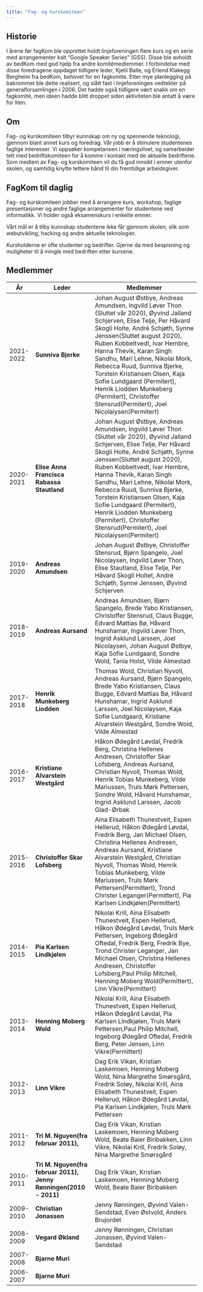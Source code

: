 ```yaml
---
title: "Fag- og kurskomiteen"
---
```


Historie
--------

I årene før fagKom ble opprettet holdt linjeforeningen flere kurs og en
serie med arrangementer kalt “Google Speaker Series” (GSS). Disse ble
avholdt av bedKom med god hjelp fra andre komitémedlemmer. I forbindelse
med disse foredragene oppdaget tidligere leder, Kjetil Balle, og Erlend
Klakegg Bergheim fra bedKom, behovet for en fagkomite. Etter mye
planlegging på bakrommet ble dette realisert, og slått fast i
linjeforeninges vedtekter på generalforsamlingen i 2006. Det hadde også
tidligere vært snakk om en fagkomité, men ideen hadde blitt droppet
siden aktiviteten ble antatt å være for liten.

Om
-----

Fag- og kurskomiteen tilbyr kunnskap om ny og spennende teknologi,
gjennom blant annet kurs og foredrag. Vår jobb er å stimulere
studentenes faglige interesser. Vi oppsøker kompetansen i næringslivet,
og samarbeider tett med bedriftskomiteen for å komme i kontakt med de
aktuelle bedriftene. Som medlem av Fag- og kurskomiteen vil du få god
innsikt i emner utenfor skolen, og samtidig knytte tettere bånd til din
fremtidige arbeidsgiver.

FagKom til daglig
-----------------

Fag- og kurskomiteen jobber med å arrangere kurs, workshop, faglige
presentasjoner og andre faglige arrangementer for studentene ved
informatikk. Vi holder også eksamenskurs i enkelte emner.

Vårt mål er å tilby kunnskap studentene ikke får gjennom skolen, slik som
webutvikling, hacking og andre aktuelle teknologier.

Kursholderne er ofte studenter og bedrifter. Gjerne da med bespisning og
muligheter til å mingle med bedriften etter kursene.

Medlemmer
---------

|År|Leder| Medlemmer |
|----|---| -------- |
|2021-2022|**Sunniva Bjerke**| Johan August Østbye, Andreas Amundsen, Ingvild Løver Thon (Sluttet vår 2020), Øyvind Jalland Schjerven, Elise Telje, Per Håvard Skogli Holte, André Schjøth, Synne Jenssen(Sluttet august 2020), Ruben Kobbeltvedt, Ivar Hembre, Hanna Thevik, Karan Singh Sandhu, Mari Lehne, Nikolai Mork, Rebecca Ruud, Sunniva Bjerke, Torstein Kristiansen Olsen, Kaja Sofie Lundgaard (Permitert), Henrik Liodden Munkeberg (Permitert), Christoffer Stensrud(Permitert), Joel Nicolaiysen(Permitert) |
|2020-2021|**Elise Anna Francisca Rabassa Stautland**| Johan August Østbye, Andreas Amundsen, Ingvild Løver Thon (Sluttet vår 2020), Øyvind Jalland Schjerven, Elise Telje, Per Håvard Skogli Holte, André Schjøth, Synne Jenssen(Sluttet august 2020), Ruben Kobbeltvedt, Ivar Hembre, Hanna Thevik, Karan Singh Sandhu, Mari Lehne, Nikolai Mork, Rebecca Ruud, Sunniva Bjerke, Torstein Kristiansen Olsen, Kaja Sofie Lundgaard (Permitert), Henrik Liodden Munkeberg (Permitert), Christoffer Stensrud(Permitert), Joel Nicolaiysen(Permitert) |
|2019-2020|**Andreas Amundsen**|Johan August Østbye, Christoffer Stensrud, Bjørn Spangelo, Joel Nicolaysen, Ingvild Løver Thon, Elise Stautland, Elise Telje, Per Håvard Skogli Holtet, André Schjøth, Synne Jenssen, Øyvind Schjerven|
|2018-2019|**Andreas Aursand**|Andreas Amundsen, Bjørn Spangelo, Brede Yabo Kristiansen, Christoffer Stensrud, Claus Bugge, Edvard Mattias Bø, Håvard Hunshamar, Ingvild Løver Thon, Ingrid Asklund Larssen, Joel Nicolaysen, Johan August Østbye, Kaja Sofie Lundgaard, Sondre Wold, Tania Holst, Vilde Almestad|
|2017-2018|**Henrik Munkeberg Liodden**|Thomas Wold, Christian Nyvoll, Andreas Aursand, Bjørn Spangelo, Brede Yabo Kristiansen, Claus Bugge, Edvard Mattias Bø, Håvard Hunshamar, Ingrid Asklund Larssen, Joel Nicolaysen, Kaja Sofie Lundgaard, Kristiane Alvarstein Westgård, Sondre Wold, Vilde Almestad|
|2016-2017|**Kristiane Alvarstein Westgård**|Håkon Ødegård Løvdal, Fredrik Berg, Christina Hellenes Andresen, Christoffer Skar Lofsberg, Andreas Aursand, Christian Nyvoll, Thomas Wold, Henrik Tobias Munkeberg, Vilde Mariussen, Truls Mørk Pettersen, Sondre Wold, Håvard Hunshamar, Ingrid Asklund Larssen, Jacob Glad-Ørbak|
|2015-2016|**Christoffer Skar Lofsberg**|Aina Elisabeth Thunestveit, Espen Hellerud, Håkon Ødegård Løvdal, Fredrik Berg, Jan Michael Olsen, Christina Hellenes Andresen, Andreas Aursand, Kristiane Alvarstein Westgård, Christian Nyvoll, Thomas Wold, Henrik Tobias Munkeberg, Vilde Mariussen, Truls Mørk Pettersen(Permittert), Trond Christer Leganger(Permittert), Pia Karlsen Lindkjølen(Permittert)|
|2014-2015|**Pia Karlsen Lindkjølen**|Nikolai Krill, Aina Elisabeth Thunestveit, Espen Hellerud, Håkon Ødegård Løvdal, Truls Mørk Pettersen, Ingeborg Ødegård Oftedal, Fredrik Berg, Fredrik Bye, Trond Christer Leganger, Jan Michael Olsen, Christina Hellenes Andresen, Christoffer Lofsberg,Paul Philip Mitchell, Henning Moberg Wold(Permittert), Linn Vikre(Permittert)|
|2013-2014|**Henning Moberg Wold**|Nikolai Krill, Aina Elisabeth Thunestveit, Espen Hellerud, Håkon Ødegård Løvdal, Pia Karlsen Lindkjølen, Truls Mørk Pettersen,Paul Philip Mitchell, Ingeborg Ødegård Oftedal, Fredrik Berg, Peter Jensen, Linn Vikre(Permittert)|  
|2012-2013|**Linn Vikre**| Dag Erik Vikan, Kristian Laskemoen, Henning Moberg Wold, Nina Margrethe Smørsgård, Fredrik Soløy, Nikolai Krill, Aina Elisabeth Thunestveit, Espen Hellerud, Håkon Ødegård Løvdal, Pia Karlsen Lindkjølen, Truls Mørk Pettersen|  
|2011-2012|**Tri M. Nguyen(fra februar 2011),**|Dag Erik Vikan, Kristian Laskemoen, Henning Moberg Wold, Beate Baier Biribakken, Linn Vikre, Nikolai Krill, Fredrik Soløy, Nina Margrethe Smørsgård|  
|2010-2011|**Tri M. Nguyen(fra februar 2011), Jenny Rønningen(2010 - 2011)**|Dag Erik Vikan, Kristian Laskemoen, Henning Moberg Wold, Beate Baier Biribakken|  
|2009-2010|**Christian Jonassen**|Jenny Rønningen, Øyvind Valen-Sendstad, Even Østvold, Anders Brujordet|  
|2008-2009|**Vegard Økland**| Jenny Rønningen, Christian Jonassen, Øyvind Valen-Sendstad|  
|2007-2008|**Bjarne Muri**|  
|2006-2007|**Bjarne Muri**|